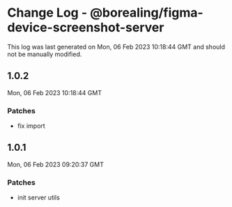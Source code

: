 # Change Log - @borealing/figma-device-screenshot-server

This log was last generated on Mon, 06 Feb 2023 10:18:44 GMT and should not be manually modified.

## 1.0.2
Mon, 06 Feb 2023 10:18:44 GMT

### Patches

- fix import

## 1.0.1
Mon, 06 Feb 2023 09:20:37 GMT

### Patches

- init server utils

